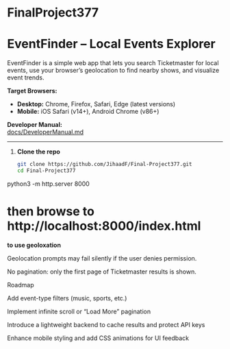 # FinalProject377
# EventFinder – Local Events Explorer

EventFinder is a simple web app that lets you search Ticketmaster for local events, use your browser’s geolocation to find nearby shows, and visualize event trends.

**Target Browsers:**  
- **Desktop:** Chrome, Firefox, Safari, Edge (latest versions)  
- **Mobile:** iOS Safari (v14+), Android Chrome (v86+)

**Developer Manual:**  
[docs/DeveloperManual.md](./docs/DeveloperManual.md)

---
1. **Clone the repo**  
   ```bash
   git clone https://github.com/JihaadF/Final-Project377.git
   cd Final-Project377
python3 -m http.server 8000
# then browse to http://localhost:8000/index.html
**to use geoloxation**

Geolocation prompts may fail silently if the user denies permission.

No pagination: only the first page of Ticketmaster results is shown.

Roadmap

Add event-type filters (music, sports, etc.)

Implement infinite scroll or “Load More” pagination

Introduce a lightweight backend to cache results and protect API keys

Enhance mobile styling and add CSS animations for UI feedback
